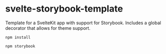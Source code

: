 # svelte-storybook-template

Template for a SvelteKit app with support for Storybook.
Includes a global decorator that allows for theme support.

`npm install`

`npm storybook`
